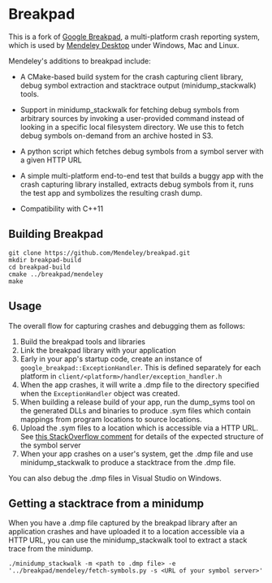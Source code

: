 # Breakpad

This is a fork of [Google Breakpad](https://code.google.com/p/google-breakpad/),
a multi-platform crash reporting system, which is used by [Mendeley Desktop](http://www.mendeley.com/download-mendeley-desktop)
under Windows, Mac and Linux.

Mendeley's additions to breakpad include:

* A CMake-based build system for the crash capturing client library, debug symbol
extraction and stacktrace output (minidump_stackwalk) tools.

* Support in minidump_stackwalk for fetching debug symbols from arbitrary sources
by invoking a user-provided command instead of looking in a specific local filesystem
directory. We use this to fetch debug symbols on-demand from an archive hosted in S3.

* A python script which fetches debug symbols from a symbol server with a given HTTP URL

* A simple multi-platform end-to-end test that builds a buggy app with the crash capturing library
installed, extracts debug symbols from it, runs the test app and symbolizes the resulting
crash dump.

* Compatibility with C++11

## Building Breakpad

````
git clone https://github.com/Mendeley/breakpad.git
mkdir breakpad-build
cd breakpad-build
cmake ../breakpad/mendeley
make
````

## Usage

The overall flow for capturing crashes and debugging them as follows:

1. Build the breakpad tools and libraries
2. Link the breakpad library with your application
3. Early in your app's startup code, create an instance of `google_breakpad::ExceptionHandler`. This
   is defined separately for each platform in `client/<platform>/handler/exception_handler.h`
4. When the app crashes, it will write a .dmp file to the directory specified when the `ExceptionHandler`
   object was created.
5. When building a release build of your app, run the dump_syms tool on the generated DLLs and binaries
   to produce .sym files which contain mappings from program locations to source locations.
6. Upload the .sym files to a location which is accessible via a HTTP URL. See [this StackOverflow comment](http://stackoverflow.com/questions/5278997/setting-up-a-public-or-private-symbol-server-over-http/23614715#23614715) for details of the expected structure of the symbol server
7. When your app crashes on a user's system, get the .dmp file and use minidump_stackwalk to produce a stacktrace
   from the .dmp file.

You can also debug the .dmp files in Visual Studio on Windows.

## Getting a stacktrace from a minidump

When you have a .dmp file captured by the breakpad library after an application crashes and have
uploaded it to a location accessible via a HTTP URL, you can use the minidump_stackwalk tool to extract
a stack trace from the minidump.

````
./minidump_stackwalk -m <path to .dmp file> -e '../breakpad/mendeley/fetch-symbols.py -s <URL of your symbol server>'
````
